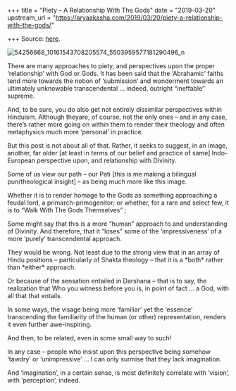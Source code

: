 +++
title = "Piety – A Relationship With The Gods"
date = "2019-03-20"
upstream_url = "https://aryaakasha.com/2019/03/20/piety-a-relationship-with-the-gods/"

+++
Source: [here](https://aryaakasha.com/2019/03/20/piety-a-relationship-with-the-gods/).

![54256668_10161543708205574_5503959577181290496_n](https://aryaakasha.files.wordpress.com/2019/03/54256668_10161543708205574_5503959577181290496_n.jpg?w=676)

There are many approaches to piety, and perspectives upon the proper
‘relationship’ with God or Gods. It has been said that the ‘Abrahamic’
faiths tend more towards the notion of ‘submission’ and wonderment
towards an ultimately unknowable transcendental … indeed, outright
“ineffable” supreme.

And, to be sure, you do also get not entirely dissimilar perspectives
within Hinduism. Although theyare, of course, not the only ones – and
in any case, there’s rather more going on within them to render their
theology and often metaphysics much more ‘personal’ in practice.

But this post is not about all of that. Rather, it seeks to suggest, in
an image, another, far older \[at least in terms of our belief and
practice of same\] Indo-European perspective upon, and relationship with
Divinity.

Some of us view our path – our Pati \[this is me making a bilingual
pun/theological insight\] – as being much more like this image.

Whether it is to render homage to the Gods as something approaching a
feudal lord, a primarch-primogenitor; or whether, for a rare and select
few, it is to “Walk With The Gods Themselves” ;

Some might say that this is a more “human” approach to and understanding
of Divinity. And therefore, that it “loses” some of the ‘impressiveness’
of a more ‘purely’ transcendental approach.

They would be wrong. Not least due to the strong view that in an array
of Hindu positions – particularly of Shakta theology – that it is a
\*both\* rather than \*either\* approach.

Or because of the sensation entailed in Darshana – that is to say, the
realization that Who you witness before you is, in point of fact … a
God, with all that that entails.

In some ways, the visage being more ‘familiar’ yet the ‘essence’
transcending the familiarity of the human (or other) representation,
renders it even further awe-inspiring.

And then, to be related, even in some small way to such!

In any case – people who insist upon this perspective being somehow
‘tawdry’ or ‘unimpressive’ … I can only surmise that they lack
imagination.

And ‘imagination’, in a certain sense, is most definitely correlate with
‘vision’, with ‘perception’, indeed.
